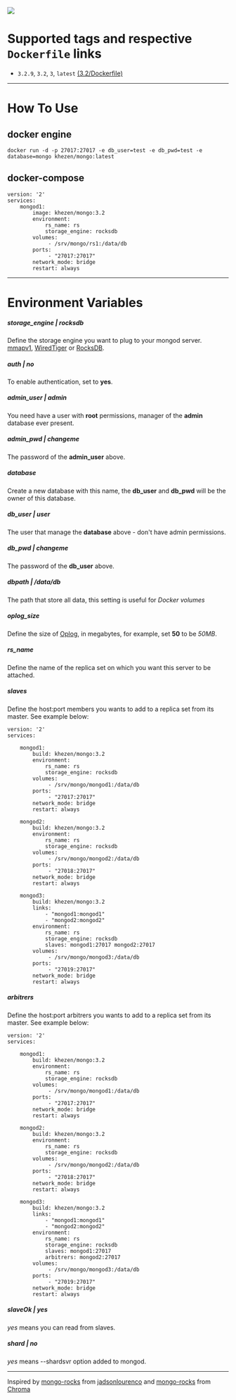 [![](https://images.microbadger.com/badges/image/khezen/mongo.svg)](https://microbadger.com/images/khezen/mongo "Get your own image badge on microbadger.com")
# Supported tags and respective `Dockerfile` links

* `3.2.9`, `3.2`, `3`, `latest` [(3.2/Dockerfile)](https://github.com/Khezen/docker-mongo/blob/v3.2/Dockerfile)

---
# How To Use
## docker engine
```
docker run -d -p 27017:27017 -e db_user=test -e db_pwd=test -e database=mongo khezen/mongo:latest   
```   

## docker-compose
```
version: '2'
services:
    mongod1:
        image: khezen/mongo:3.2
        environment:
            rs_name: rs
            storage_engine: rocksdb
        volumes:
             - /srv/mongo/rs1:/data/db
        ports:
             - "27017:27017"
        network_mode: bridge
        restart: always

```
---
# Environment Variables

##### storage_engine | *rocksdb*
Define the storage engine you want to plug to your mongod server. [mmapv1](https://docs.mongodb.com/manual/core/mmapv1/), [WiredTiger](http://www.WiredTiger.com/) or [RocksDB](http://RocksDB.org/).

##### auth | *no*
To enable authentication, set to **yes**.

##### admin_user | *admin*
You need have a user with **root** permissions, manager of the **admin** database ever present.

##### admin_pwd | *changeme*
The password of the **admin_user** above.

##### database
Create a new database with this name, the **db_user** and **db_pwd** will be the owner of this database.

##### db_user | *user*
The user that manage the **database** above - don't have admin permissions.

##### db_pwd | *changeme*
The password of the **db_user** above.

##### dbpath | */data/db*
The path that store all data, this setting is useful for *Docker volumes*

##### oplog_size
Define the size of [Oplog](https://docs.mongodb.org/manual/tutorial/change-oplog-size/), in megabytes, for example, set **50** to be *50MB*.

##### rs_name
Define the name of the replica set on which you want this server to be attached.

##### slaves
Define the host:port members you wants to add to a replica set from its master. See example below:
```
version: '2'
services:

    mongod1:
        build: khezen/mongo:3.2
        environment:
            rs_name: rs
            storage_engine: rocksdb
        volumes:
             - /srv/mongo/mongod1:/data/db
        ports:
             - "27017:27017"
        network_mode: bridge
        restart: always

    mongod2:
        build: khezen/mongo:3.2
        environment:
            rs_name: rs
            storage_engine: rocksdb
        volumes:
             - /srv/mongo/mongod2:/data/db
        ports:
             - "27018:27017"
        network_mode: bridge
        restart: always

    mongod3:
        build: khezen/mongo:3.2
        links:
            - "mongod1:mongod1"
            - "mongod2:mongod2"
        environment:
            rs_name: rs
            storage_engine: rocksdb
            slaves: mongod1:27017 mongod2:27017    
        volumes:
             - /srv/mongo/mongod3:/data/db
        ports:
             - "27019:27017"
        network_mode: bridge
        restart: always
```

##### arbitrers
Define the host:port arbitrers you wants to add to a replica set from its master. See example below:
```
version: '2'
services:

    mongod1:
        build: khezen/mongo:3.2
        environment:
            rs_name: rs
            storage_engine: rocksdb
        volumes:
             - /srv/mongo/mongod1:/data/db
        ports:
             - "27017:27017"
        network_mode: bridge
        restart: always

    mongod2:
        build: khezen/mongo:3.2
        environment:
            rs_name: rs
            storage_engine: rocksdb
        volumes:
             - /srv/mongo/mongod2:/data/db
        ports:
             - "27018:27017"
        network_mode: bridge
        restart: always

    mongod3:
        build: khezen/mongo:3.2
        links:
            - "mongod1:mongod1"
            - "mongod2:mongod2"
        environment:
            rs_name: rs
            storage_engine: rocksdb
            slaves: mongod1:27017
            arbitrers: mongod2:27017  
        volumes:
             - /srv/mongo/mongod3:/data/db
        ports:
             - "27019:27017"
        network_mode: bridge
        restart: always
```

##### slaveOk | *yes*
*yes* means you can read from slaves.

##### shard | *no*
*yes* means --shardsvr option added to mongod. 

---

Inspired by [mongo-rocks](https://github.com/jadsonlourenco/docker-mongo-rocks) from [jadsonlourenco](https://twitter.com/jadsonlourenco)
and  [mongo-rocks](https://github.com/structuresound/docker-mongo-rocks) from [Chroma](https://github.com/structuresound)
